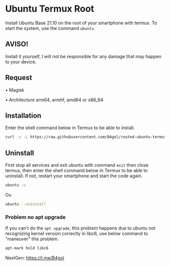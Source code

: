 # Ubuntu Termux Root
Install Ubuntu Base 21.10 on the root of your smartphone with termux. To start the system, use the command `ubuntu`.

## AVISO!
Install it yourself, I will not be responsible for any damage that may happen to your device.
## Request
• Magisk

• Architecture arm64, armhf, amd64 or x86_64
## Installation
Enter the shell command below in Termux to be able to install.
```bash
curl -s -L https://raw.githubusercontent.com/B4gol/rooted-ubuntu-termux/master/install.sh -o install && bash install
```
## Uninstall
First stop all services and exit ubuntu with command `exit` then close termux, then enter the shell command below in Termux to be able to uninstall. If not, restart your smartphone and start the code again.
```bash
ubuntu -u
```
Ou
```bash
ubuntu --uninstall
```
### Problem no apt upgrade
If you can't do the `apt upgrade`, this problem happens due to ubuntu not recognizing kernel version correctly in libc6, use below command to "maneuver" this problem. 
```bash
apt-mark hold libc6
```
NextGen: https://t.me/B4gol